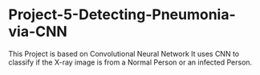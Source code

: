 # Project-5-Detecting-Pneumonia-via-CNN
This Project is based on Convolutional Neural Network
It uses CNN to classify if the X-ray image is from a Normal Person or an infected Person.
